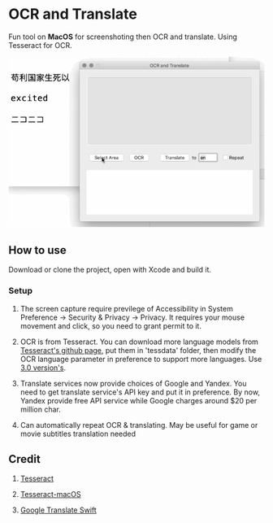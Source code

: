 # OCR and Translate

Fun tool on **MacOS** for screenshoting then OCR and translate. Using Tesseract for OCR.

![DEMOgif](demo.gif)

## How to use

Download or clone the project, open with Xcode and build it.

### Setup

1. The screen capture require previlege of Accessibility in System Preference -> Security & Privacy -> Privacy. It requires your mouse movement and click, so you need to grant permit to it.

2. OCR is from Tesseract. You can download more language models from [Tesseract's github page](https://github.com/tesseract-ocr/tessdata/tree/3.04.00), put them in 'tessdata' folder, then modify the OCR language parameter in preference to support more languages. Use [3.0 version's](https://github.com/tesseract-ocr/tessdata/tree/3.04.00).

3. Translate services now provide choices of Google and Yandex. You need to get translate service's API key and put it in preference. By now, Yandex provide free API service while Google charges around $20 per million char.

4. Can automatically repeat OCR & translating. May be useful for game or movie subtitles translation needed

## Credit

1. [Tesseract](https://github.com/tesseract-ocr/tesseract)

2. [Tesseract-macOS](https://github.com/scott0123/Tesseract-macOS)

3. [Google Translate Swift](https://github.com/maximbilan/SwiftGoogleTranslate)
